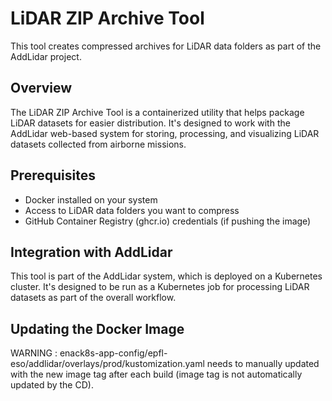 # LiDAR ZIP Archive Tool

This tool creates compressed archives for LiDAR data folders as part of the AddLidar project.

## Overview

The LiDAR ZIP Archive Tool is a containerized utility that helps package LiDAR datasets for easier distribution. It's designed to work with the AddLidar web-based system for storing, processing, and visualizing LiDAR datasets collected from airborne missions.

## Prerequisites

- Docker installed on your system
- Access to LiDAR data folders you want to compress
- GitHub Container Registry (ghcr.io) credentials (if pushing the image)

## Integration with AddLidar

This tool is part of the AddLidar system, which is deployed on a Kubernetes cluster. It's designed to be run as a Kubernetes job for processing LiDAR datasets as part of the overall workflow.

## Updating the Docker Image

WARNING : enack8s-app-config/epfl-eso/addlidar/overlays/prod/kustomization.yaml needs to manually updated with the new image tag after each build (image tag is not automatically updated by the CD).
